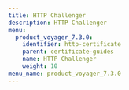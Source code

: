 ```yaml
---
title: HTTP Challenger
description: HTTP Challenger
menu:
  product_voyager_7.3.0:
    identifier: http-certificate
    parent: certificate-guides
    name: HTTP Challenger
    weight: 10
menu_name: product_voyager_7.3.0
---
```

